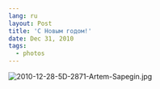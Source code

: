 ```yaml
---
lang: ru
layout: Post
title: 'С Новым годом!'
date: Dec 31, 2010
tags:
  - photos
---
```


![2010-12-28-5D-2871-Artem-Sapegin.jpg](upload://2010-12-28-5D-2871-Artem-Sapegin.jpg)
